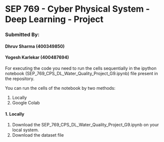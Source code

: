 # SEP 769 - Cyber Physical System - Deep Learning - Project

### Submitted By:
#### Dhruv Sharma (400349850)
#### Yogesh Karlekar (400487694)

For executing the code you need to run the cells sequentially in the ipython notebook (SEP_769_CPS_DL_Water_Quality_Project_G9.ipynb) file present in the repository.

You can run the cells of the notebook by two methods:
1. Locally
2. Google Colab

#### 1. Locally
1. Download the SEP_769_CPS_DL_Water_Quality_Project_G9.ipynb on your local system.
2. Download the dataset file 
